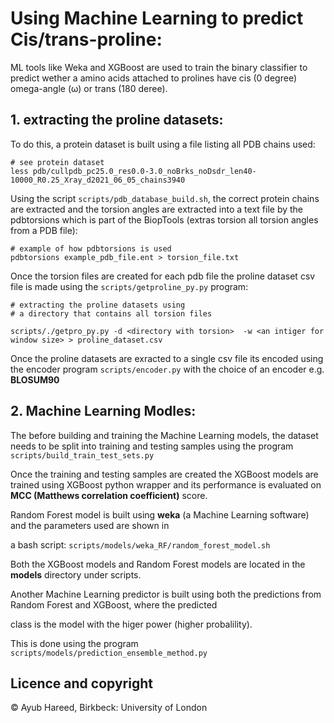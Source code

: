 # Using Machine Learning to predict Cis/trans-proline:

ML tools like Weka and XGBoost are used to train the binary classifier to predict wether a amino acids attached to prolines have cis (0 degree)
omega-angle (ω) or trans (180 deree).

## 1.  extracting the proline datasets:

To do this, a protein dataset is built using a file listing all PDB chains used:

```
# see protein dataset 
less pdb/cullpdb_pc25.0_res0.0-3.0_noBrks_noDsdr_len40-10000_R0.25_Xray_d2021_06_05_chains3940
```

Using the script `scripts/pdb_database_build.sh`, the correct protein chains are extracted and the torsion angles are extracted into a text file by
the pdbtorsions which is part of the BiopTools (extras torsion all torsion angles from a PDB file):
```
# example of how pdbtorsions is used
pdbtorsions example_pdb_file.ent > torsion_file.txt
```


Once the torsion files are created for each pdb file the proline dataset csv file is made using the `scripts/getproline_py.py` program:

```
# extracting the proline datasets using 
# a directory that contains all torsion files

scripts/./getpro_py.py -d <directory with torsion>  -w <an intiger for window size> > proline_dataset.csv
```

Once the proline datasets are exracted to a single csv file its encoded using the encoder program `scripts/encoder.py` with the choice of an encoder e.g. **BLOSUM90**

## 2. Machine Learning Modles:

The before building and training the Machine Learning models, the dataset needs to be split into training and testing samples using the program `scripts/build_train_test_sets.py`

Once the training and testing samples are created the XGBoost models are trained using XGBoost python wrapper and its performance is evaluated 
on **MCC (Matthews correlation coefficient)** score.

Random Forest model is built using **weka** (a Machine Learning software) and the parameters used are shown in

a bash script: `scripts/models/weka_RF/random_forest_model.sh`

Both the XGBoost models and Random Forest models are located in the **models** directory under scripts. 

Another Machine Learning predictor is built using both the predictions from Random Forest and XGBoost, where the predicted

class is the model with the higer power (higher probalility). 

This is done using the program `scripts/models/prediction_ensemble_method.py` 



## Licence and copyright
© Ayub Hareed, Birkbeck: University of London
